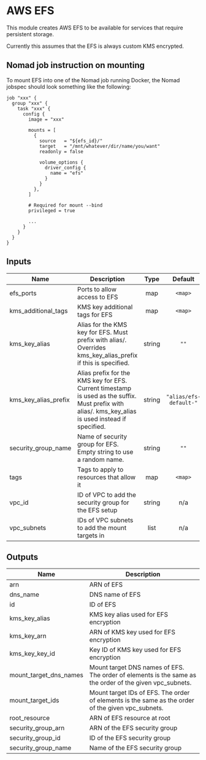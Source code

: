 # AWS EFS

This module creates AWS EFS to be available for services that require persistent
storage.

Currently this assumes that the EFS is always custom KMS encrypted.

## Nomad job instruction on mounting

To mount EFS into one of the Nomad job running Docker, the Nomad jobspec should
look something like the following:

```hcl
job "xxx" {
  group "xxx" {
    task "xxx" {
      config {
        image = "xxx"

        mounts = [
          {
            source   = "${efs_id}/"
            target   = "/mnt/whatever/dir/name/you/want"
            readonly = false

            volume_options {
              driver_config {
                name = "efs"
              }
            }
          },
        ]

        # Required for mount --bind
        privileged = true

        ...
      }
    }
  }
}
```

## Inputs

| Name | Description | Type | Default | Required |
|------|-------------|:----:|:-----:|:-----:|
| efs\_ports | Ports to allow access to EFS | map | `<map>` | no |
| kms\_additional\_tags | KMS key additional tags for EFS | map | `<map>` | no |
| kms\_key\_alias | Alias for the KMS key for EFS. Must prefix with alias/. Overrides kms_key_alias_prefix if this is specified. | string | `""` | no |
| kms\_key\_alias\_prefix | Alias prefix for the KMS key for EFS. Current timestamp is used as the suffix. Must prefix with alias/. kms_key_alias is used instead if specified. | string | `"alias/efs-default-"` | no |
| security\_group\_name | Name of security group for EFS. Empty string to use a random name. | string | `""` | no |
| tags | Tags to apply to resources that allow it | map | `<map>` | no |
| vpc\_id | ID of VPC to add the security group for the EFS setup | string | n/a | yes |
| vpc\_subnets | IDs of VPC subnets to add the mount targets in | list | n/a | yes |

## Outputs

| Name | Description |
|------|-------------|
| arn | ARN of EFS |
| dns\_name | DNS name of EFS |
| id | ID of EFS |
| kms\_key\_alias | KMS key alias used for EFS encryption |
| kms\_key\_arn | ARN of KMS key used for EFS encryption |
| kms\_key\_key\_id | Key ID of KMS key used for EFS encryption |
| mount\_target\_dns\_names | Mount target DNS names of EFS. The order of elements is the same as the order of the given vpc_subnets. |
| mount\_target\_ids | Mount target IDs of EFS. The order of elements is the same as the order of the given vpc_subnets. |
| root\_resource | ARN of EFS resource at root |
| security\_group\_arn | ARN of the EFS security group |
| security\_group\_id | ID of the EFS security group |
| security\_group\_name | Name of the EFS security group |
